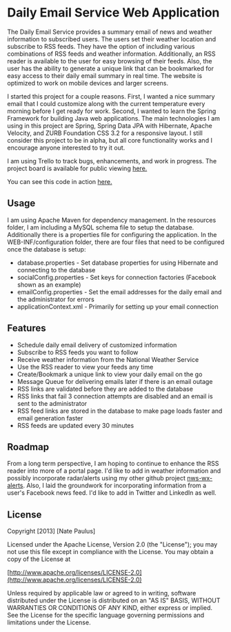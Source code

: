 Daily Email Service Web Application
==================

The Daily Email Service provides a summary email of news and weather information to subscribed users.  The users set their weather location and subscribe to RSS feeds.  They have the option of including various combinations of RSS feeds and weather information.  Additionally, an RSS reader is available to the user for easy browsing of their feeds.  Also, the user has the ability to generate a unique link that can be bookmarked for easy access to their daily email summary in real time.  The website is optimized to work on mobile devices and larger screens.

I started this project for a couple reasons.  First, I wanted a nice summary email that I could customize along with the current temperature every morning before I get ready for work.  Second, I wanted to learn the Spring Framework for building Java web applications.  The main technologies I am using in this project are Spring, Spring Data JPA with Hibernate, Apache Velocity, and ZURB Foundation CSS 3.2 for a responsive layout.  I still consider this project to be in alpha, but all core functionality works and I encourage anyone interested to try it out.

I am using Trello to track bugs, enhancements, and work in progress.  The project board is available for public viewing [here.](https://trello.com/board/daily-email-app/510ddd3589fa1cee62002abd)

You can see this code in action [here.](http://www.vtmnts.com/)

Usage
-----

I am using Apache Maven for dependency management.  In the resources folder, I am including a MySQL schema file to setup the database.  Additionally there is a properties file for configuring the application.  In the WEB-INF/configuration folder, there are four files that need to be configured once the database is setup:

 - database.properties - Set database properties for using Hibernate and connecting to the database
 - socialConfig.properties  - Set keys for connection factories (Facebook shown as an example)
 - emailConfig.properties - Set the email addresses for the daily email and the administrator for errors
 - applicationContext.xml - Primarily for setting up your email connection

Features
------------

- Schedule daily email delivery of customized information
- Subscribe to RSS feeds you want to follow
- Receive weather information from the National Weather Service
- Use the RSS reader to view your feeds any time
- Create/Bookmark a unique link to view your daily email on the go
- Message Queue for delivering emails later if there is an email outage
- RSS links are validated before they are added to the database
- RSS links that fail 3 connection attempts are disabled and an email is sent to the administrator
- RSS feed links are stored in the database to make page loads faster and email generation faster
- RSS feeds are updated every 30 minutes

Roadmap
-------

From a long term perspective, I am hoping to continue to enhance the RSS reader into more of a portal page.  I'd like to add in weather information and possibly incorporate radar/alerts using my other github project [nws-wx-alerts](https://github.com/npaulus/nws-wx-alerts).  Also, I laid the groundwork for incorporating information from a user's Facebook news feed.  I'd like to add in Twitter and LinkedIn as well. 


License
-------

   Copyright [2013] [Nate Paulus]

   Licensed under the Apache License, Version 2.0 (the "License");
   you may not use this file except in compliance with the License.
   You may obtain a copy of the License at

   [http://www.apache.org/licenses/LICENSE-2.0](http://www.apache.org/licenses/LICENSE-2.0)

   Unless required by applicable law or agreed to in writing, software
   distributed under the License is distributed on an "AS IS" BASIS,
   WITHOUT WARRANTIES OR CONDITIONS OF ANY KIND, either express or implied.
   See the License for the specific language governing permissions and
   limitations under the License.